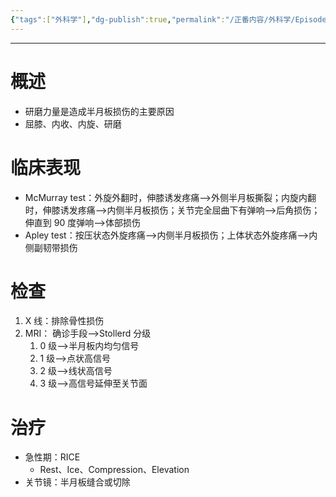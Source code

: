 ```yaml
---
{"tags":["外科学"],"dg-publish":true,"permalink":"/正番内容/外科学/Episode 09. 骨科/膝关节半月板损伤/","dgPassFrontmatter":true}
---
```


---
# 概述
+ 研磨力量是造成半月板损伤的主要原因
+ 屈膝、内收、内旋、研磨
# 临床表现
+ McMurray test：外旋外翻时，伸膝诱发疼痛-->外侧半月板撕裂；内旋内翻时，伸膝诱发疼痛-->内侧半月板损伤；关节完全屈曲下有弹响-->后角损伤；伸直到 90 度弹响-->体部损伤
+ Apley test：按压状态外旋疼痛-->内侧半月板损伤；上体状态外旋疼痛-->内侧副韧带损伤
# 检查
1. X 线：排除骨性损伤
2. MRI： 确诊手段-->Stollerd 分级
	1. 0 级-->半月板内均匀信号
	2. 1 级-->点状高信号
	3. 2 级-->线状高信号
	4. 3 级-->高信号延伸至关节面
# 治疗
+ 急性期：RICE
	+ Rest、Ice、Compression、Elevation
+ 关节镜：半月板缝合或切除
